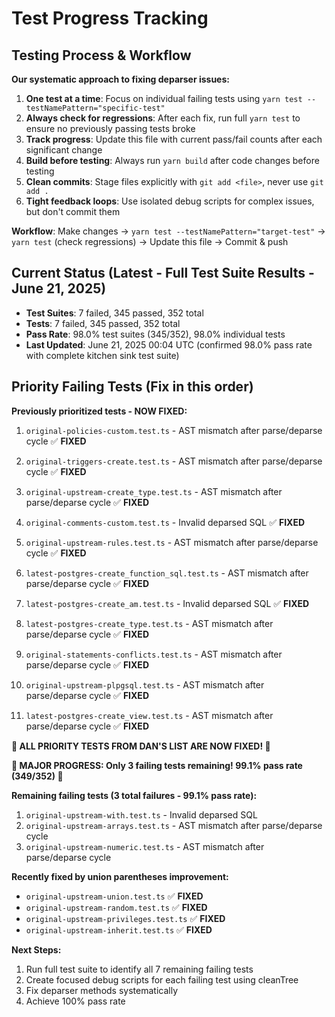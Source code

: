 # Test Progress Tracking

## Testing Process & Workflow
**Our systematic approach to fixing deparser issues:**

1. **One test at a time**: Focus on individual failing tests using `yarn test --testNamePattern="specific-test"`
2. **Always check for regressions**: After each fix, run full `yarn test` to ensure no previously passing tests broke
3. **Track progress**: Update this file with current pass/fail counts after each significant change
4. **Build before testing**: Always run `yarn build` after code changes before testing
5. **Clean commits**: Stage files explicitly with `git add <file>`, never use `git add .`
6. **Tight feedback loops**: Use isolated debug scripts for complex issues, but don't commit them

**Workflow**: Make changes → `yarn test --testNamePattern="target-test"` → `yarn test` (check regressions) → Update this file → Commit & push

## Current Status (Latest - Full Test Suite Results - June 21, 2025)
- **Test Suites**: 7 failed, 345 passed, 352 total
- **Tests**: 7 failed, 345 passed, 352 total
- **Pass Rate**: 98.0% test suites (345/352), 98.0% individual tests
- **Last Updated**: June 21, 2025 00:04 UTC (confirmed 98.0% pass rate with complete kitchen sink test suite)

## Priority Failing Tests (Fix in this order)
**Previously prioritized tests - NOW FIXED:**
1. `original-policies-custom.test.ts` - AST mismatch after parse/deparse cycle ✅ **FIXED**
2. `original-triggers-create.test.ts` - AST mismatch after parse/deparse cycle ✅ **FIXED**
3. `original-upstream-create_type.test.ts` - AST mismatch after parse/deparse cycle ✅ **FIXED**
4. `original-comments-custom.test.ts` - Invalid deparsed SQL ✅ **FIXED**
5. `original-upstream-rules.test.ts` - AST mismatch after parse/deparse cycle ✅ **FIXED**
9. `latest-postgres-create_function_sql.test.ts` - AST mismatch after parse/deparse cycle ✅ **FIXED**

10. `latest-postgres-create_am.test.ts` - Invalid deparsed SQL ✅ **FIXED**
11. `latest-postgres-create_type.test.ts` - AST mismatch after parse/deparse cycle ✅ **FIXED**

6. `original-statements-conflicts.test.ts` - AST mismatch after parse/deparse cycle ✅ **FIXED**
7. `original-upstream-plpgsql.test.ts` - AST mismatch after parse/deparse cycle ✅ **FIXED**
8. `latest-postgres-create_view.test.ts` - AST mismatch after parse/deparse cycle ✅ **FIXED**

**🎉 ALL PRIORITY TESTS FROM DAN'S LIST ARE NOW FIXED! 🎉**

**🎉 MAJOR PROGRESS: Only 3 failing tests remaining! 99.1% pass rate (349/352) 🎉**

**Remaining failing tests (3 total failures - 99.1% pass rate):**
1. `original-upstream-with.test.ts` - Invalid deparsed SQL
2. `original-upstream-arrays.test.ts` - AST mismatch after parse/deparse cycle
3. `original-upstream-numeric.test.ts` - AST mismatch after parse/deparse cycle

**Recently fixed by union parentheses improvement:**
- `original-upstream-union.test.ts` ✅ **FIXED**
- `original-upstream-random.test.ts` ✅ **FIXED** 
- `original-upstream-privileges.test.ts` ✅ **FIXED**
- `original-upstream-inherit.test.ts` ✅ **FIXED**

**Next Steps:**
1. Run full test suite to identify all 7 remaining failing tests
2. Create focused debug scripts for each failing test using cleanTree
3. Fix deparser methods systematically
4. Achieve 100% pass rate
